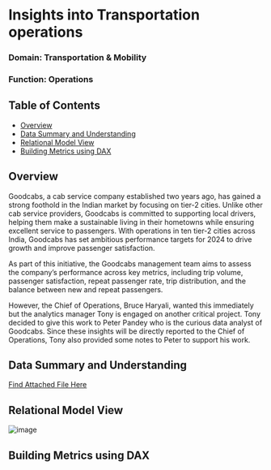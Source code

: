# Insights into Transportation operations
### Domain:  Transportation & Mobility          
### Function: Operations 

## Table of Contents
- [Overview](#overview)
- [Data Summary and Understanding](#data-summary-and-understanding)
- [Relational Model View](#relational-model-view)
- [Building Metrics using DAX](#building-metrics-using-dax)

## Overview
Goodcabs, a cab service company established two years ago, has gained a strong foothold in the Indian market by focusing on tier-2 cities. Unlike other cab service providers, Goodcabs is committed to supporting local drivers, helping them make a sustainable living in their hometowns while ensuring excellent service to passengers. With operations in ten tier-2 cities across India, Goodcabs has set ambitious performance targets for 2024 to drive growth and improve passenger satisfaction. 

As part of this initiative, the Goodcabs management team aims to assess the company’s performance across key metrics, including trip volume, passenger satisfaction, repeat passenger rate, trip distribution, and the balance between new and repeat passengers. 

However, the Chief of Operations, Bruce Haryali, wanted this immediately but the analytics manager Tony is engaged on another critical project. Tony decided to give this work to Peter Pandey who is the curious data analyst of Goodcabs. Since these insights will be directly reported to the Chief of Operations, Tony also provided some notes to Peter to support his work. 

## Data Summary and Understanding
[Find Attached File Here](https://github.com/itskshitija/Insights-into-Transportation-operations/blob/main/meta_data.txt)


## Relational Model View
![image](https://github.com/user-attachments/assets/188c1d23-9774-43e0-a2c8-2a64048f8a4c)

## Building Metrics using DAX



